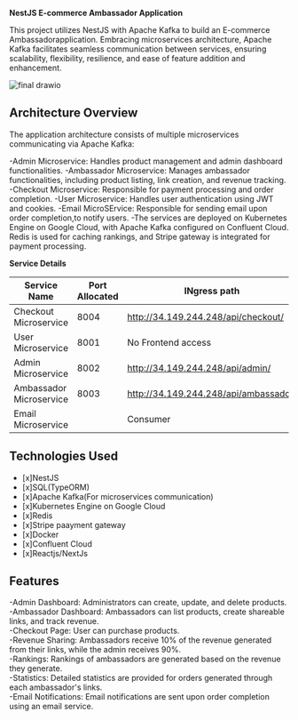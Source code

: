 __NestJS E-commerce Ambassador Application__

This project utilizes NestJS with Apache Kafka to build an E-commerce  Ambassadorapplication. Embracing microservices architecture, Apache Kafka facilitates seamless communication between services, ensuring scalability, flexibility, resilience, and ease of feature addition and enhancement.

![final drawio](https://github.com/MuhammedAfsalkp/Nestjs-Ambassdor-Microservices/assets/82488425/1db03737-2aa7-4b56-9952-14dd419f9cf1) 

## Architecture Overview 
The application architecture consists of multiple microservices communicating via Apache Kafka:

-Admin Microservice: Handles product management and admin dashboard functionalities.
-Ambassador Microservice: Manages ambassador functionalities, including product listing, link creation, and revenue tracking.
-Checkout Microservice: Responsible for payment processing and order completion.
-User Microservice: Handles user authentication using JWT and cookies.
-Email MicroSErvice: Responsible for sending email upon order completion,to  notify users.
-The services are deployed on Kubernetes Engine on Google Cloud, with Apache Kafka configured on Confluent Cloud. Redis is used for caching rankings, and Stripe gateway is integrated for payment processing.  

**Service Details**

| Service Name            | Port Allocated | INgress path                          | Kafka Topic             |
|-------------------------|----------------|---------------------------------------|-------------------------|
| Checkout Microservice   | 8004           | http://34.149.244.248/api/checkout/   | checkout_topic          |
| User Microservice       | 8001           | No Frontend access                    |                         |
| Admin Microservice      | 8002           | http://34.149.244.248/api/admin/       | admin_topic             |
| Ambassador Microservice |  8003          | http://34.149.244.248/api/ambassador/  | ambassador_topic        |
| Email Microservice      |                | Consumer                              | email-topic             |

## Technologies Used 
- [x]NestJS  
- [x]SQL(TypeORM)  
- [x]Apache Kafka(For microservices communication)  
- [x]Kubernetes Engine on Google Cloud  
- [x]Redis  
- [x]Stripe paayment gateway  
- [x]Docker  
- [x]Confluent Cloud  
- [x]Reactjs/NextJs


## Features
-Admin Dashboard: Administrators can create, update, and delete products. 
-Ambassador Dashboard: Ambassadors can list products, create shareable links, and track revenue.  
-Checkout Page: User can purchase products.  
-Revenue Sharing: Ambassadors receive 10% of the revenue generated from their links, while the admin receives 90%.  
-Rankings: Rankings of ambassadors are generated based on the revenue they generate.  
-Statistics: Detailed statistics are provided for orders generated through each ambassador's links.  
-Email Notifications: Email notifications are sent upon order completion using an email service.  

